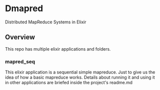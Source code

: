 # Dmapred
Distributed MapReduce Systems in Elixir

## Overview
This repo has multiple elixir applications and folders.
### mapred_seq
This elixir application is a sequential simple mapreduce. Just to give us the idea
of how a basic mapreduce works. Details about running it and using it in other applications are briefed inside the project's readme.md
